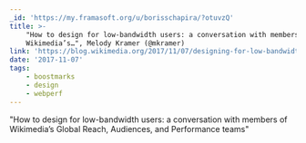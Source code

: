 ```yaml
---
_id: 'https://my.framasoft.org/u/borisschapira/?otuvzQ'
title: >-
    "How to design for low-bandwidth users: a conversation with members of
    Wikimedia’s…", Melody Kramer (@mkramer)
link: 'https://blog.wikimedia.org/2017/11/07/designing-for-low-bandwidth/'
date: '2017-11-07'
tags:
    - boostmarks
    - design
    - webperf
---
```


<div class="markdown"><p>&quot;How to design for low-bandwidth users: a conversation with members of Wikimedia’s Global Reach, Audiences, and Performance teams&quot;
</p></div>
